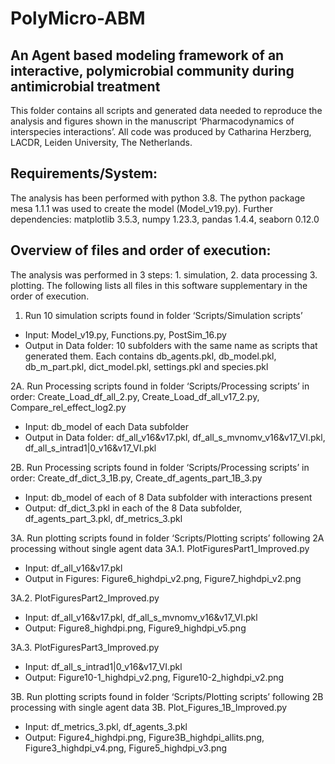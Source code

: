 # PolyMicro-ABM
## An Agent based modeling framework of an interactive, polymicrobial community during antimicrobial treatment

This folder contains all scripts and generated data needed to reproduce the analysis and figures shown in the manuscript ‘Pharmacodynamics of interspecies interactions’. All code was produced by Catharina Herzberg, LACDR, Leiden University, The Netherlands.

## Requirements/System:

The analysis has been performed with python 3.8. The python package mesa 1.1.1 was used to create the model (Model_v19.py). Further dependencies: matplotlib 3.5.3, numpy 1.23.3, pandas 1.4.4, seaborn 0.12.0


## Overview of files and order of execution:

The analysis was performed in 3 steps: 1. simulation, 2. data processing 3. plotting. The following lists all files in this software supplementary in the order of execution. 

1. Run 10 simulation scripts found in folder ‘Scripts/Simulation scripts’
- Input: Model_v19.py, Functions.py, PostSim_16.py
- Output in Data folder: 10 subfolders with the same name as scripts that generated them. Each contains db_agents.pkl, db_model.pkl, db_m_part.pkl, dict_model.pkl, settings.pkl and species.pkl

2A. Run Processing scripts found in folder ‘Scripts/Processing scripts’ in order: Create_Load_df_all_2.py, Create_Load_df_all_v17_2.py, Compare_rel_effect_log2.py
- Input: db_model of each Data subfolder
- Output in Data folder: df_all_v16&v17.pkl, df_all_s_mvnomv_v16&v17_VI.pkl, df_all_s_intrad1|0_v16&v17_VI.pkl

2B. Run Processing scripts found in folder ‘Scripts/Processing scripts’ in order: Create_df_dict_3_1B.py, Create_df_agents_part_1B_3.py
- Input: db_model of each of 8 Data subfolder with interactions present
- Output: df_dict_3.pkl in each of the 8 Data subfolder, df_agents_part_3.pkl, df_metrics_3.pkl

3A. Run plotting scripts found in folder ‘Scripts/Plotting scripts’ following 2A processing without single agent data
3A.1. PlotFiguresPart1_Improved.py
- Input:  df_all_v16&v17.pkl
- Output in Figures: Figure6_highdpi_v2.png, Figure7_highdpi_v2.png

3A.2. PlotFiguresPart2_Improved.py
- Input: df_all_v16&v17.pkl, df_all_s_mvnomv_v16&v17_VI.pkl
- Output: Figure8_highdpi.png, Figure9_highdpi_v5.png
	
3A.3. PlotFiguresPart3_Improved.py
- Input: df_all_s_intrad1|0_v16&v17_VI.pkl
- Output: Figure10-1_highdpi_v2.png, Figure10-2_highdpi_v2.png

3B. Run plotting scripts found in folder ‘Scripts/Plotting scripts’ following 2B processing with single agent data
3B. Plot_Figures_1B_Improved.py
- Input: df_metrics_3.pkl, df_agents_3.pkl
- Output: Figure4_highdpi.png, Figure3B_highdpi_allits.png, Figure3_highdpi_v4.png, Figure5_highdpi_v3.png
